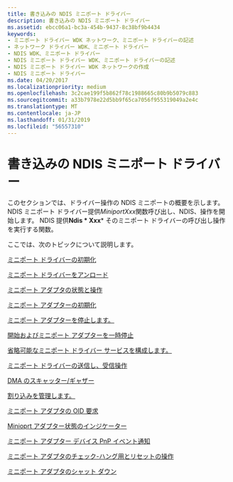```yaml
---
title: 書き込みの NDIS ミニポート ドライバー
description: 書き込みの NDIS ミニポート ドライバー
ms.assetid: ebcc06a1-bc3a-454b-9437-8c38bf9b4434
keywords:
- ミニポート ドライバー WDK ネットワーク、ミニポート ドライバーの記述
- ネットワーク ドライバー WDK、ミニポート ドライバー
- NDIS WDK、ミニポート ドライバー
- NDIS ミニポート ドライバー WDK、ミニポート ドライバーの記述
- NDIS ミニポート ドライバー WDK ネットワークの作成
- NDIS ミニポート ドライバー
ms.date: 04/20/2017
ms.localizationpriority: medium
ms.openlocfilehash: 3c2cae199f5b862f78c1988665c80b9b5079c883
ms.sourcegitcommit: a33b7978e22d5bb9f65ca7056f955319049a2e4c
ms.translationtype: MT
ms.contentlocale: ja-JP
ms.lasthandoff: 01/31/2019
ms.locfileid: "56557310"
---
```

# <a name="writing-ndis-miniport-drivers"></a>書き込みの NDIS ミニポート ドライバー





このセクションでは、ドライバー操作の NDIS ミニポートの概要を示します。 NDIS ミニポート ドライバー提供*MiniportXxx*関数呼び出し、NDIS、操作を開始します。 NDIS 提供**Ndis * Xxx*** そのミニポート ドライバーの呼び出し操作を実行する関数。

ここでは、次のトピックについて説明します。

[ミニポート ドライバーの初期化](initializing-a-miniport-driver.md)

[ミニポート ドライバーをアンロード](unloading-a-miniport-driver.md)

[ミニポート アダプタの状態と操作](miniport-adapter-states-and-operations.md)

[ミニポート アダプターの初期化](initializing-a-miniport-adapter.md)

[ミニポート アダプターを停止します。](halting-a-miniport-adapter.md)

[開始およびミニポート アダプターを一時停止](starting-and-pausing-a-miniport-adapter.md)

[省略可能なミニポート ドライバー サービスを構成します。](configuring-optional-miniport-driver-services.md)

[ミニポート ドライバーの送信し、受信操作](miniport-driver-send-and-receive-operations.md)

[DMA のスキャッター/ギャザー](scatter-gather-dma2.md)

[割り込みを管理します。](managing-interrupts.md)

[ミニポート アダプタの OID 要求](miniport-adapter-oid-requests.md)

[Minioprt アダプター状態のインジケーター](miniport-adapter-status-indications.md)

[ミニポート アダプター デバイス PnP イベント通知](miniport-adapter-device-pnp-event-notifications.md)

[ミニポート アダプタのチェック-ハング用とリセットの操作](miniport-adapter-check-for-hang-and-reset-operations.md)

[ミニポート アダプタのシャット ダウン](miniport-adapter-shutdown.md)

 

 





